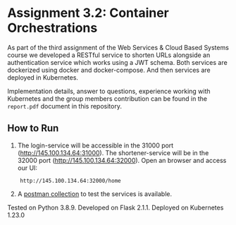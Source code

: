 # Assignment 3.2: Container Orchestrations

As part of the third assignment of the Web Services & Cloud Based Systems course we developed a RESTful service to shorten URLs alongside an authentication service which works using a JWT schema. Both services are dockerized using docker and docker-compose. And then services are deployed in Kubernetes.

Implementation details, answer to questions, experience working with Kubernetes and the group members contribution can be found in the ```report.pdf``` document in this repository.


## How to Run

1. The login-service will be accessible in the 31000 port (http://145.100.134.64:31000). The shortener-service will be in the 32000 port (http://145.100.134.64:32000). Open an browser and access our UI:
```commandline
    http://145.100.134.64:32000/home
```

2. A [postman collection](https://www.getpostman.com/collections/ab23c363eafd7ece4121) to test the services is available. 

Tested on Python 3.8.9. Developed on Flask 2.1.1. Deployed on Kubernetes 1.23.0
